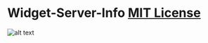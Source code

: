 # Widget-Server-Info [MIT License](https://raw.githubusercontent.com/squattydent/Widget-Server-Info/master/LICENSE "MIT License")

![alt text](https://raw.githubusercontent.com/squattydent/Widget-Server-Info/master/screenshoot.jpg "Widget server info")
